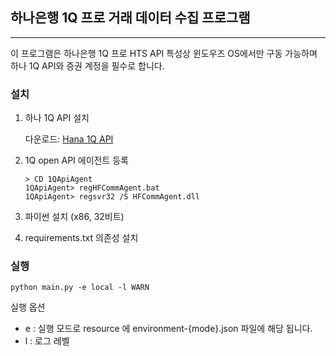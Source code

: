 ## 하나은행 1Q 프로 거래 데이터 수집 프로그램
<hr/>

이 프로그램은 하나은행 1Q 프로 HTS API 특성상 윈도우즈 OS에서만 구동 가능하며 하나 1Q API와 증권 계정을 필수로 합니다.

### 설치

1. 하나 1Q API 설치
   
   다운로드: <a href="https://www.hanaw.com/main/customer/customer/CS_050600_T1.cmd">Hana 1Q API</a>

2. 1Q open API 에이전트 등록
   ```
   > CD 1QApiAgent
   1QApiAgent> regHFCommAgent.bat
   1QApiAgent> regsvr32 /S HFCommAgent.dll
   ```
   
3. 파이썬 설치 (x86, 32비트)


4. requirements.txt 의존성 설치


### 실행
```
python main.py -e local -l WARN
```
실행 옵션
- e : 실행 모드로 resource 에 environment-{mode}.json 파일에 해당 됩니다.
- l : 로그 레벨
